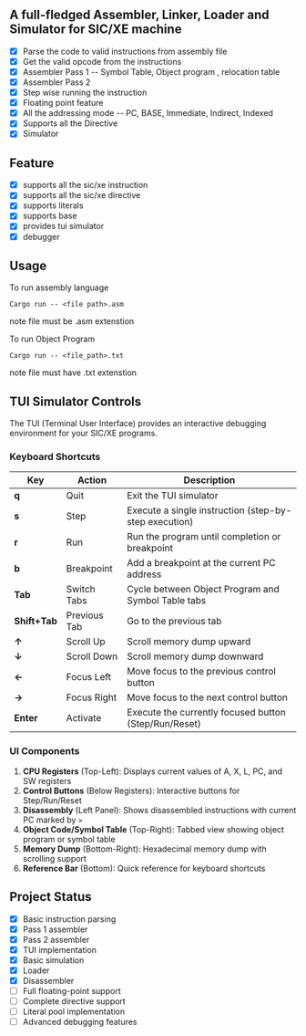 ## A full-fledged Assembler, Linker, Loader and Simulator for SIC/XE machine 


- [x] Parse the code to valid instructions from assembly file
- [x] Get the valid opcode from the instructions
- [x] Assembler Pass 1 -- Symbol Table, Object program , relocation table
- [x] Assembler Pass 2
- [x] Step wise running the instruction
- [x] Floating point feature
- [x] All the addressing mode -- PC, BASE, Immediate, Indirect, Indexed
- [x] Supports all the Directive  
- [x] Simulator

## Feature
- [x] supports all the sic/xe instruction
- [x] supports all the sic/xe directive
- [x] supports literals
- [x] supports base 
- [x] provides tui simulator
- [x] debugger

## Usage
To run assembly language

``` Cargo run -- <file path>.asm ```

note file must be .asm extenstion
 
 To run Object Program

 ``` Cargo run -- <file_path>.txt ```

 note file must have .txt extenstion

## TUI Simulator Controls

The TUI (Terminal User Interface) provides an interactive debugging environment for your SIC/XE programs.

### Keyboard Shortcuts

| Key | Action | Description |
|-----|--------|-------------|
| **q** | Quit | Exit the TUI simulator |
| **s** | Step | Execute a single instruction (step-by-step execution) |
| **r** | Run | Run the program until completion or breakpoint |
| **b** | Breakpoint | Add a breakpoint at the current PC address |
| **Tab** | Switch Tabs | Cycle between Object Program and Symbol Table tabs |
| **Shift+Tab** | Previous Tab | Go to the previous tab |
| **↑** | Scroll Up | Scroll memory dump upward |
| **↓** | Scroll Down | Scroll memory dump downward |
| **←** | Focus Left | Move focus to the previous control button |
| **→** | Focus Right | Move focus to the next control button |
| **Enter** | Activate | Execute the currently focused button (Step/Run/Reset) |


### UI Components

1. **CPU Registers** (Top-Left): Displays current values of A, X, L, PC, and SW registers
2. **Control Buttons** (Below Registers): Interactive buttons for Step/Run/Reset
3. **Disassembly** (Left Panel): Shows disassembled instructions with current PC marked by `>`
4. **Object Code/Symbol Table** (Top-Right): Tabbed view showing object program or symbol table
5. **Memory Dump** (Bottom-Right): Hexadecimal memory dump with scrolling support
6. **Reference Bar** (Bottom): Quick reference for keyboard shortcuts


 ## Project Status
- [x] Basic instruction parsing
- [x] Pass 1 assembler
- [x] Pass 2 assembler
- [x] TUI implementation
- [x] Basic simulation
- [x] Loader
- [x] Disassembler
- [ ] Full floating-point support
- [ ] Complete directive support
- [ ] Literal pool implementation
- [ ] Advanced debugging features